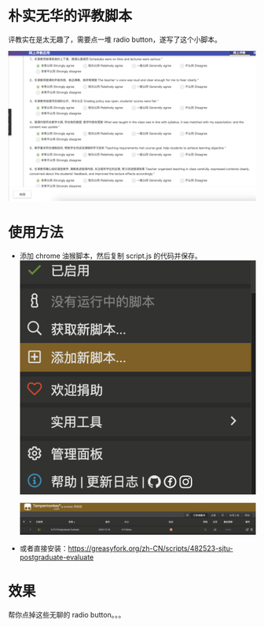 # 朴实无华的评教脚本

评教实在是太无趣了，需要点一堆 radio button，遂写了这个小脚本。

![](eval.png)

# 使用方法
+ 添加 chrome 油猴脚本，然后复制 script.js 的代码并保存。
    ![](add_script.png)

    ![](add_script_2.png)

+ 或者直接安装：https://greasyfork.org/zh-CN/scripts/482523-sjtu-postgraduate-evaluate

# 效果
帮你点掉这些无聊的 radio button。。。
